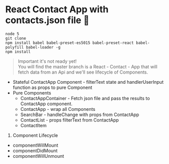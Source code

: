 # React Contact App with contacts.json file :japanese_goblin:
```
node 5
git clone
npm install babel babel-preset-es5015 babel-preset-react babel-polyfill babel-loader -g
npm install
```

  >Important it's not ready  yet!  
You will find the master branch is a React - Contact - App that will fetch data from an Api and we'll see lifecycle of Components.

- Stateful ContactApp Component - filterText state and handlerUserInput function as props to pure Component
- Pure Components
  * ContactAppContainer - Fetch json file and pass the results to       ContactApp component.
  * ContactApp - wrap all Components
  * SearchBar - handleChange with props from ContactApp
  * ContactList - props filterText from ContactApp
  * ContactItem

1. Component Lifecycle
  * componentWillMount
  * componentDidMount
  * componentWillUnmount

